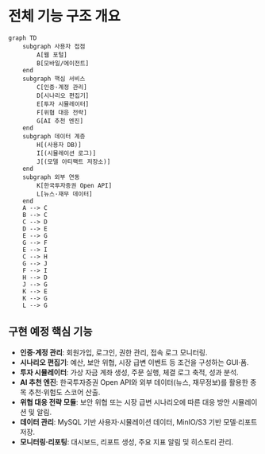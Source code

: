 # 전체 기능 구조 개요

```mermaid
graph TD
    subgraph 사용자 접점
        A[웹 포털]
        B[모바일/에이전트]
    end
    subgraph 핵심 서비스
        C[인증·계정 관리]
        D[시나리오 편집기]
        E[투자 시뮬레이터]
        F[위협 대응 전략]
        G[AI 추천 엔진]
    end
    subgraph 데이터 계층
        H[(사용자 DB)]
        I[(시뮬레이션 로그)]
        J[(모델 아티팩트 저장소)]
    end
    subgraph 외부 연동
        K[한국투자증권 Open API]
        L[뉴스·재무 데이터]
    end
    A --> C
    B --> C
    C --> D
    D --> E
    E --> G
    G --> F
    E --> I
    C --> H
    G --> J
    F --> I
    H --> D
    J --> G
    K --> E
    K --> G
    L --> G
```

## 구현 예정 핵심 기능

- **인증·계정 관리**: 회원가입, 로그인, 권한 관리, 접속 로그 모니터링.
- **시나리오 편집기**: 예산, 보안 위협, 시장 급변 이벤트 등 조건을 구성하는 GUI·폼.
- **투자 시뮬레이터**: 가상 자금 계좌 생성, 주문 실행, 체결 로그 축적, 성과 분석.
- **AI 추천 엔진**: 한국투자증권 Open API와 외부 데이터(뉴스, 재무정보)를 활용한 종목 추천·위험도 스코어 산출.
- **위협 대응 전략 모듈**: 보안 위협 또는 시장 급변 시나리오에 따른 대응 방안 시뮬레이션 및 알림.
- **데이터 관리**: MySQL 기반 사용자·시뮬레이션 데이터, MinIO/S3 기반 모델·리포트 저장.
- **모니터링·리포팅**: 대시보드, 리포트 생성, 주요 지표 알림 및 히스토리 관리.
